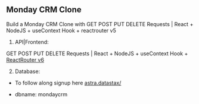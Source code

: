 ## Monday CRM Clone 

Build a Monday CRM Clone with GET POST PUT DELETE Requests | React + NodeJS + useContext Hook + reactrouter v5

1. API|Frontend: 

GET POST PUT DELETE Requests | React + NodeJS + useContext Hook + [ReactRouter v6](https://reactrouter.com/docs/en/v6/upgrading/v5)

2. Database: 

- To follow along signup here [astra.datastax/](https://astra.datastax.com/register/U2FsdGVkX1s1L2a3S4huogp2CPG43W5J7Hqq5JeT42hTz5shY3mrB3ySbFGPRyKAeZnjIiY6yPwK5gCV2HWhKXDBp1L2u3S8i0rQe1Q2u3A4le1Q2u3A4l)

- dbname: mondaycrm

